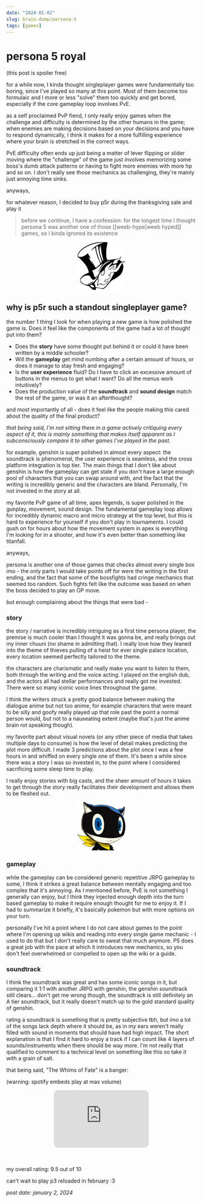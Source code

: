 ```yaml
---
date: "2024-01-02"
slug: brain-dump/persona-5
tags: [games]
---
```


# persona 5 royal

(this post is spoiler free)

for a while now, I kinda thought singleplayer games were fundamentally too boring, since I've played so many at this point. Most of them become too formulaic and I more or less "solve" them too quickly and get bored, especially if the core gameplay loop involves PvE. 

as a self proclaimed PvP fiend, I only really enjoy games when the challenge and difficulty is determined by the other humans in the game; when enemies are making decisions based on your decisions and you have to respond dynamically, I think it makes for a more fulfilling experience where your brain is stretched in the correct ways. 

PvE difficulty often ends up just being a matter of lever flipping or slider moving where the "challenge" of the game just involves memorizing some boss's dumb attack patterns or having to fight more enemies with more hp and so on. I don't really see those mechanics as challenging, they're mainly just annoying time sinks.

anyways,

for whatever reason, I decided to buy p5r during the thanksgiving sale and play it

> before we continue, I have a confession: for the longest time I thought persona 5 was another one of those [[weeb-hype|weeb hyped]] games, so I kinda ignored its existence

<center><img src="/images/p5logo.png" width="128" height="128" alt="p5logo"></center>

## why is p5r such a standout singleplayer game?

the number 1 thing I look for when playing a new game is how polished the game is. Does it feel like the components of the game had a lot of thought put into them? 

- Does the **story** have some thought put behind it or could it have been written by a middle schooler?
- Will the **gameplay** get mind numbing after a certain amount of hours, or does it manage to stay fresh and engaging?
- Is the **user experience** fluid? Do I have to click an excessive amount of buttons in the menus to get what I want? Do all the menus work intuitively?
- Does the production value of the **soundtrack** and **sound design** match the rest of the game, or was it an afterthought?

and most importantly of all - does it feel like the people making this cared about the quality of the final product?

*that being said, I'm not sitting there in a game actively critiquing every aspect of it, this is mainly something that makes itself apparent as I subconsciously compare it to other games I've played in the past.*

for example, genshin is super polished in almost every aspect: the soundtrack is phenomenal, the user experience is seamless, and the cross platform integration is top tier. The main things that I don't like about genshin is how the gameplay can get stale if you don't have a large enough pool of characters that you can swap around with, and the fact that the writing is incredibly generic and the characters are bland. Personally, I'm not invested in the story at all.

my favorite PvP game of all time, apex legends, is super polished in the gunplay, movement, sound design. The fundamental gameplay loop allows for incredibly dynamic macro and micro strategy at the top level, but this is hard to experience for yourself if you don't play in tournaments. I could gush on for hours about how the movement system in apex is everything I'm looking for in a shooter, and how it's even better than something like titanfall.

anyways,

persona is another one of those games that checks almost every single box imo - the only parts I would take points off for were the writing in the first ending, and the fact that some of the bossfights had cringe mechanics that seemed too random. Such fights felt like the outcome was based on when the boss decided to play an OP move.

but enough complaining about the things that were bad -

### story

the story / narrative is incredibly intriguing as a first time persona player, the premise is much cooler than I thought it was gonna be, and really brings out my inner chuuni (no shame in admitting that). I really love how they leaned into the theme of thieves pulling of a heist for ever single palace location, every location seemed perfectly tailored to the theme.

the characters are charismatic and really make you want to listen to them, both through the writing and the voice acting. I played on the english dub, and the actors all had stellar performances and really got me invested. There were so many iconic voice lines throughout the game. 

I think the writers struck a pretty good balance between making the dialogue anime but not too anime, for example characters that were meant to be silly and goofy really played up that role past the point a normal person would, but not to a nauseating extent (maybe that's just the anime brain rot speaking though).

my favorite part about visual novels (or any other piece of media that takes multiple days to consume) is how the level of detail makes predicting the plot more difficult. I made 3 predictions about the plot once I was a few hours in and whiffed on every single one of them. It's been a while since there was a story I was so invested in, to the point where I considered sacrificing some sleep time to play.

I really enjoy stories with big casts, and the sheer amount of hours it takes to get through the story really facilitates their development and allows them to be fleshed out.

<center><img src="/images/morgana.png" width="128" height="128" alt="morgana"></center>

### gameplay

while the gameplay can be considered generic repetitive JRPG gameplay to some, I think it strikes a great balance between mentally engaging and too complex that it's annoying. As I mentioned before, PvE is not something I generally can enjoy, but I think they injected enough depth into the turn based gameplay to make it require enough thought for me to enjoy it. If I had to summarize it briefly, it's basically pokemon but with more options on your turn.

personally I've hit a point where I do not care about games to the point where I'm opening up wikis and reading into every single game mechanic - I used to do that but I don't really care to sweat that much anymore. P5 does a great job with the pace at which it introduces new mechanics, so you don't feel overwhelmed or compelled to open up the wiki or a guide.

### soundtrack

I think the soundtrack was great and has some iconic songs in it, but comparing it 1:1 with another JRPG with genshin, the genshin soundtrack still clears... don't get me wrong though, the soundtrack is still definitely an A tier soundtrack, but it really doesn't match up to the gold standard quality of genshin.

rating a soundtrack is something that is pretty subjective tbh, but imo a lot of the songs lack depth where it should be, as in my ears weren't really filled with sound in moments that should have had high impact. The short explanation is that I find it hard to enjoy a track if I can count like 4 layers of sounds/instruments when there should be way more. I'm not really that qualified to comment to a technical level on something like this so take it with a grain of salt.

that being said, "The Whims of Fate" is a banger:

(warning: spotify embeds play at max volume)

<center><iframe style="border-radius:12px" src="https://open.spotify.com/embed/track/73DCreJgfFdFxVnjsMSeo4?utm_source=generator&theme=0" width="50%" height="152" frameBorder="0" allowfullscreen="" allow="autoplay; clipboard-write; encrypted-media; fullscreen; picture-in-picture" loading="lazy"></iframe></center>

&nbsp;

my overall rating: 9.5 out of 10

can't wait to play p3 reloaded in february :3

*post date: january 2, 2024*